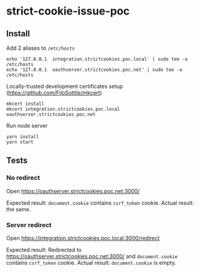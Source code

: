 # strict-cookie-issue-poc

## Install
Add 2 aliases to `/etc/hosts`
```
echo '127.0.0.1  integration.strictcookies.poc.local' | sudo tee -a /etc/hosts
echo '127.0.0.1  oauthserver.strictcookies.poc.net' | sudo tee -a /etc/hosts
```

Locally-trusted development certificates setup (https://github.com/FiloSottile/mkcert)
```
mkcert install
mkcert integration.strictcookies.poc.local oauthserver.strictcookies.poc.net
```

Run node server
```
yarn install
yarn start
```

## Tests
### No redirect
Open https://oauthserver.strictcookies.poc.net:3000/

Expected result: `document.cookie` contains `csrf_token` cookie.
Actual result: the same.

### Server redirect
Open https://integration.strictcookies.poc.local:3000/redirect

Expected result: Redirected to https://oauthserver.strictcookies.poc.net:3000/ and `document.cookie` contains `csrf_token` cookie.
Actual result: `document.cookie` is empty.
